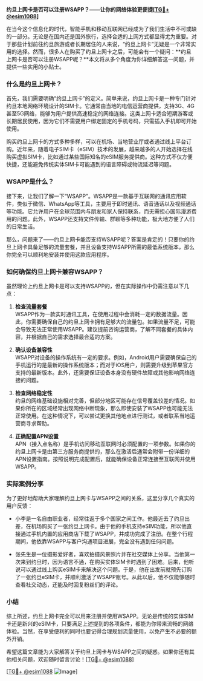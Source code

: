 **约旦上网卡是否可以注册WSAPP？——让你的网络体验更便捷[[TG💪+ @esim1088](https://t.me/s/esim1088)]**

在当今这个信息化的时代，智能手机和移动互联网已经成为了我们生活中不可或缺的一部分。无论是在国内还是国外旅行，选择合适的上网方式都显得尤为重要。对于那些计划前往约旦旅游或者长期居住的人来说，“约旦上网卡”无疑是一个非常实用的选择。然而，很多人在购买了约旦上网卡之后，可能会有一个疑问：**约旦上网卡是否可以注册WSAPP呢？**本文将从多个角度为你详细解答这一问题，并提供一些实用的小贴士。

### 什么是约旦上网卡？

首先，我们需要明确“约旦上网卡”的定义。简单来说，约旦上网卡是一种专门针对约旦本地网络环境设计的SIM卡。它通常由当地的电信运营商提供，支持3G、4G甚至5G网络，能够为用户提供高速稳定的网络连接。这类上网卡适合短期游客或长期居民使用，因为它们不需要用户绑定固定的手机号码，只需插入手机即可开始使用。

购买约旦上网卡的方式多种多样，可以在机场、当地营业厅或者通过线上平台订购。近年来，随着电子SIM卡（eSIM）技术的发展，越来越多的人开始选择在线购买虚拟SIM卡，比如通过某些国际知名的eSIM服务提供商。这种方式不仅方便快捷，还能避免传统实体SIM卡可能遇到的语言障碍或物流延迟等问题。

### WSAPP是什么？

接下来，让我们了解一下“WSAPP”。WSAPP是一款基于互联网的通讯应用软件，类似于微信、WhatsApp等工具，主要用于即时通讯、语音通话以及视频通话等功能。它允许用户在全球范围内与朋友和家人保持联系，而无需担心国际漫游费用的问题。此外，WSAPP还支持文件传输、群聊等多种功能，极大地方便了人们的日常生活。

那么，问题来了——约旦上网卡能否支持WSAPP呢？答案是肯定的！只要你的约旦上网卡具备足够的流量套餐，并且设备支持WSAPP所需的最低系统版本，那么你完全可以顺利地安装并使用这款应用程序。

### 如何确保约旦上网卡兼容WSAPP？

虽然理论上约旦上网卡是可以支持WSAPP的，但在实际操作中仍需注意以下几点：

1. **检查流量套餐**  
   WSAPP作为一款实时通讯工具，在使用过程中会消耗一定的数据流量。因此，你需要确保自己的约旦上网卡拥有足够大的流量包。如果流量不足，可能会导致无法正常使用WSAPP。建议提前咨询运营商，了解不同套餐的具体内容，并根据自己的需求选择最合适的方案。

2. **确认设备兼容性**  
   WSAPP对设备的操作系统有一定的要求。例如，Android用户需要确保自己的手机运行的是最新的操作系统版本；而对于iOS用户，则需要升级到苹果官方支持的最新版本。此外，还需要保证设备本身没有硬件故障或其他影响网络连接的问题。

3. **检查网络稳定性**  
   约旦的网络基础设施相对完善，但部分地区可能存在信号覆盖较差的情况。如果你所在的区域经常出现网络中断现象，那么即使安装了WSAPP也可能无法正常使用。在这种情况下，可以尝试更换其他地点进行测试，或者联系当地运营商寻求帮助。

4. **正确配置APN设置**  
   APN（接入点名称）是手机访问移动互联网时必须配置的一项参数。如果你的约旦上网卡是由第三方服务商提供的，那么在激活后通常会附带一份详细的APN设置指南。按照说明完成配置后，就能确保设备正常连接至互联网并使用WSAPP。

### 实际案例分享

为了更好地帮助大家理解约旦上网卡与WSAPP之间的关系，这里分享几个真实的用户反馈：

- 小李是一名自由职业者，经常往返于多个国家之间工作。他最近去了约旦出差，在机场购买了一张约旦上网卡。由于他的手机支持eSIM功能，所以他直接通过手机内置的应用商店下载了WSAPP，并成功完成了注册。在整个行程期间，他依靠WSAPP与客户沟通项目进展，完全没有遇到任何问题。
  
- 张先生是一位摄影爱好者，喜欢拍摄风景照片并在社交媒体上分享。当他第一次来到约旦时，因为语言不通，在购买实体SIM卡时遇到了困难。后来，他听说可以通过线上购买eSIM卡来解决这个问题。于是，他在出发前就预先订购了一张约旦eSIM卡，并顺利激活了WSAPP账号。从此以后，他不仅能够随时查看社交动态，还能及时回复粉丝们的评论。

### 小结

综上所述，约旦上网卡完全可以用来注册并使用WSAPP。无论是传统的实体SIM卡还是新兴的eSIM卡，只要满足上述提到的各项条件，都能为你带来流畅的网络体验。当然，在享受便利的同时也要记得合理规划流量使用，以免产生不必要的额外开销。

希望这篇文章能为大家解答关于约旦上网卡与WSAPP之间的疑惑。如果你还有其他相关问题，欢迎随时留言讨论！[[TG💪+ @esim1088](https://t.me/s/esim1088)]  

[[TG💪+ @esim1088](https://t.me/s/esim1088) ![Image](https://i.postimg.cc/4NQfJmqS/Snipaste-2025-05-13-00-14-12.png)]